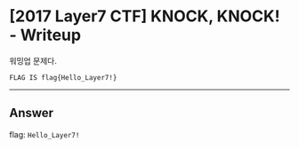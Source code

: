 # [2017 Layer7 CTF] KNOCK, KNOCK! - Writeup

워밍업 문제다.

```
FLAG IS flag{Hello_Layer7!}
```

___

## Answer

flag: `Hello_Layer7!`